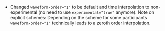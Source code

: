 * Changed `waveform-order="1"` to be default and time interpolation to non-experimental (no need to use `experimental="true"` anymore). Note on explicit schemes: Depending on the scheme for some participants `waveform-order="1"` technically leads to a zeroth order interpolation.
